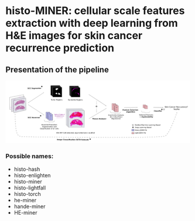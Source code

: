 # histo-MINER: cellular scale features extraction with deep learning from H&E images for skin cancer recurrence prediction

## Presentation of the pipeline

<p align="center">
  <img src="docs/images/pipeline-scheme.png", style="zoom:500%">
</p>


### Possible names:

- histo-hash
- histo-enlighten 
- histo-miner
- histo-lightfall
- histo-torch
- he-miner
- hande-miner
- HE-miner

